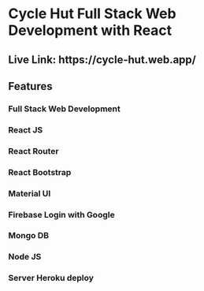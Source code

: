<h1>Cycle Hut Full Stack Web Development with React</h1>
<h2>Live Link: https://cycle-hut.web.app/</h2>
<h2>Features</h2>
<h3>Full Stack Web Development</h3>
<h3>React JS</h3>
<h3>React Router</h3>
<h3>React Bootstrap</h3>
<h3>Material UI</h3>
<h3>Firebase Login with Google</h3>
<h3>Mongo DB</h3>
<h3>Node JS</h3>
<h3>Server Heroku deploy</h3>